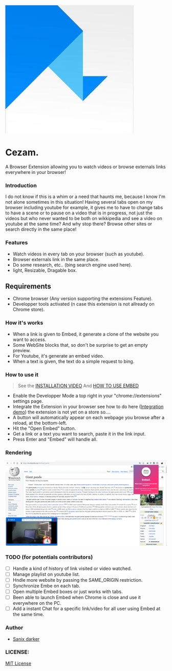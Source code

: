 <img src="logo.jpg" />

# Cezam.

A Browser Extension allowing you to watch videos or browse externals links everywhere in your browser!

### Introduction
I do not know if this is a whim or a need that haunts me, because I know I'm not alone sometimes in this situation! Having several tabs open on my browser including youtube for example, it gives me to have to change tabs to have a scene or to pause on a video that is in progress, not just the videos but who never wanted to be both on wikkipedia and see a video on youtube at the same time? And why stop there? Browse other sites or search directly in the same place!

### Features

- Watch videos in every tab on your browser (such as youtube).
- Browser externals link in the same place.
- Do some research, etc.. (bing search engine used here).
- light, Resizable, Dragable box.

## Requirements

- Chrome browser (Any version supporting the extensions Feature).
- Developper tools activated (n case this extension is not allready on Chrome store).

### How it's works

- When a link is given to Embed, it generate a clone of the website you want to access.
- Some WebSite blocks that, so don't be surprise to get an empty preview.
- For Youtube, it's generate an embed video.
- When a text is given, the text do a simple request to bing.

### How to use it

> See the <a href="https://youtu.be/OTYhsvwlsmc" target="_blank">INSTALLATION VIDEO</a>
> And <a href="https://youtu.be/d0GykE_UcN4" target="_blank">HOW TO USE EMBED</a>

* Enable the Developper Mode a top right in your "chrome://extensions" settings page.
* Integrate the Extension in your browser see how to do here (<a href="https://youtu.be/OTYhsvwlsmc">Integration demo</a>) the extension is not yet on a store so....
* A button will automatically appear on each webpage you browse after a reload, at the bottom-left.
* Hit the "Open Embed" button.
* Get a link or a text you want to search, paste it in the link input.
* Press Enter and "Embed" will handle all.

### Rendering

<img src="render.PNG" />

### TODO (for potentials contributors)

- [ ] Handle a kind of history of link visited or video watched.
- [ ] Manage playlist on youtube list.
- [ ] Hndle more website by passing the SAME_ORIGIN restriction.
- [ ] Synchronize Embe on each tab.
- [ ] Open multiple Embed boxes or just works with tabs.
- [ ] Been able to launch Embed when Chrome is close and use it everywhere on the PC.
- [ ] Add a instant Chat for a specific link/video for all user using Embed at the same time.

### Author

- [Sanix darker](https://github.com/Sanix-Darker)

### LICENSE:

[MIT License](https://github.com/Sanix-Darker/embed/blob/master/LICENSE)